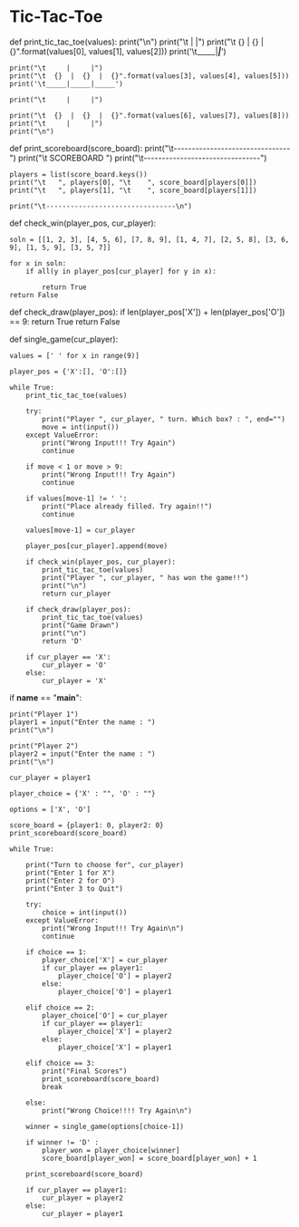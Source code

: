 # Tic-Tac-Toe

def print_tic_tac_toe(values):
    print("\n")
    print("\t     |     |")
    print("\t  {}  |  {}  |  {}".format(values[0], values[1], values[2]))
    print('\t_____|_____|_____')
 
    print("\t     |     |")
    print("\t  {}  |  {}  |  {}".format(values[3], values[4], values[5]))
    print('\t_____|_____|_____')
 
    print("\t     |     |")
 
    print("\t  {}  |  {}  |  {}".format(values[6], values[7], values[8]))
    print("\t     |     |")
    print("\n")
 
 
def print_scoreboard(score_board):
    print("\t--------------------------------")
    print("\t              SCOREBOARD       ")
    print("\t--------------------------------")
 
    players = list(score_board.keys())
    print("\t   ", players[0], "\t    ", score_board[players[0]])
    print("\t   ", players[1], "\t    ", score_board[players[1]])
 
    print("\t--------------------------------\n")
 
def check_win(player_pos, cur_player):
 
    soln = [[1, 2, 3], [4, 5, 6], [7, 8, 9], [1, 4, 7], [2, 5, 8], [3, 6, 9], [1, 5, 9], [3, 5, 7]]
 
    for x in soln:
        if all(y in player_pos[cur_player] for y in x):
 
            return True    
    return False       
 
def check_draw(player_pos):
    if len(player_pos['X']) + len(player_pos['O']) == 9:
        return True
    return False       
 
def single_game(cur_player):
 
    values = [' ' for x in range(9)]
     
    player_pos = {'X':[], 'O':[]}
     
    while True:
        print_tic_tac_toe(values)
         
        try:
            print("Player ", cur_player, " turn. Which box? : ", end="")
            move = int(input()) 
        except ValueError:
            print("Wrong Input!!! Try Again")
            continue
 
        if move < 1 or move > 9:
            print("Wrong Input!!! Try Again")
            continue
 
        if values[move-1] != ' ':
            print("Place already filled. Try again!!")
            continue

        values[move-1] = cur_player
 
        player_pos[cur_player].append(move)
 
        if check_win(player_pos, cur_player):
            print_tic_tac_toe(values)
            print("Player ", cur_player, " has won the game!!")     
            print("\n")
            return cur_player
 
        if check_draw(player_pos):
            print_tic_tac_toe(values)
            print("Game Drawn")
            print("\n")
            return 'D'
 
        if cur_player == 'X':
            cur_player = 'O'
        else:
            cur_player = 'X'
 
if __name__ == "__main__":
 
    print("Player 1")
    player1 = input("Enter the name : ")
    print("\n")
 
    print("Player 2")
    player2 = input("Enter the name : ")
    print("\n")
     
    cur_player = player1
 
    player_choice = {'X' : "", 'O' : ""}
 
    options = ['X', 'O']
 
    score_board = {player1: 0, player2: 0}
    print_scoreboard(score_board)
 
    while True:
 
        print("Turn to choose for", cur_player)
        print("Enter 1 for X")
        print("Enter 2 for O")
        print("Enter 3 to Quit")
 
        try:
            choice = int(input())   
        except ValueError:
            print("Wrong Input!!! Try Again\n")
            continue
 
        if choice == 1:
            player_choice['X'] = cur_player
            if cur_player == player1:
                player_choice['O'] = player2
            else:
                player_choice['O'] = player1
 
        elif choice == 2:
            player_choice['O'] = cur_player
            if cur_player == player1:
                player_choice['X'] = player2
            else:
                player_choice['X'] = player1
         
        elif choice == 3:
            print("Final Scores")
            print_scoreboard(score_board)
            break  
 
        else:
            print("Wrong Choice!!!! Try Again\n")
 
        winner = single_game(options[choice-1])
         
        if winner != 'D' :
            player_won = player_choice[winner]
            score_board[player_won] = score_board[player_won] + 1
 
        print_scoreboard(score_board)

        if cur_player == player1:
            cur_player = player2
        else:
            cur_player = player1
